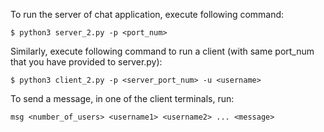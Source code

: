 To run the server of chat application, execute following command:

`$ python3 server_2.py -p <port_num>`

Similarly, execute following command to run a client (with same port_num that you have provided to server.py):

`$ python3 client_2.py -p <server_port_num> -u <username>`

To send a message, in one of the client terminals, run:

`msg <number_of_users> <username1> <username2> ... <message>`
